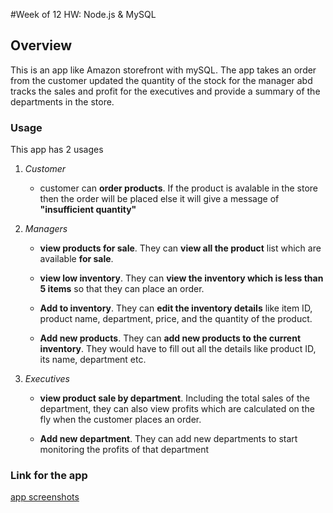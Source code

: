 #Week of 12 HW: Node.js & MySQL

## Overview

This is an app like Amazon storefront with mySQL. The app takes an order from the customer updated the quantity of the stock for the manager
abd tracks the sales and profit for the executives and provide a summary of the departments in the store.

### Usage

This app has 2 usages

1. *Customer*
	* customer can **order products**. If the product is avalable in the store then the order will be placed else it will give a message of **"insufficient quantity"**

2. *Managers*
 	* **view products for sale**.
 		They can **view all the product** list which are available **for sale**.

 	* **view low inventory**.
 		They can **view the inventory which is less than 5 items** so that they can place an order.

 	* **Add to inventory**.
 		They can **edit the inventory details** like item ID, product name, department, price, and the quantity of the product.

 	* **Add new products**.
 		They can **add new products to the current inventory**. They would have to fill out all the details like product ID, its name, department etc.

3. *Executives*

	* **view product sale by department**.
		Including the total sales of the department, they can also view profits which are calculated on the fly  when the customer places an order.

	* **Add new department**.
		They can add new departments to start monitoring the profits of that department

### Link for the app
[app screenshots]()